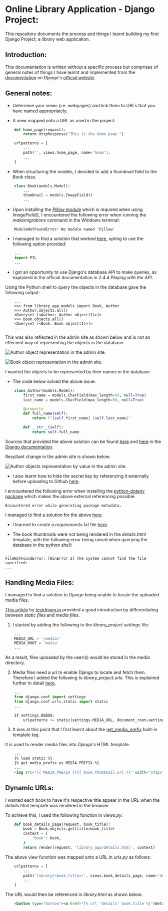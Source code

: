# Online Library Application - Django Project:
This repository documents the process and things I learnt building my first Django Project, a library web application.

## Introduction:
This documentation is written without a specific process but comprises of general notes of things I have learnt and implemented from the [documentation](https://docs.djangoproject.com/en/4.2/) on Django's [official website](https://www.djangoproject.com/).

## General notes:
- Determine your views (i.e. webpages) and link them to URLs that you have named appropriately.

- A view mapped onto a URL as used in the project:
```python
    def home_page(request):
        return HttpResponse("This is the Home page.")
```

```python
    urlpatterns = [
        ...
        path('', views.home_page, name='home'),
        ...
    ]
```

- When structuring the models, I decided to add a thumbnail field to the *Book* class.
```python
    class Book(models.Model):
        ...
        thumbnail = models.ImageField()
        ...
```
- Upon installing the [*Pillow module*](https://pillow.readthedocs.io/en/latest/) which is required when using *ImageField()*, I encountered the following error when running the *makemigrations* command in the Windows terminal:
```
    ModuleNotFoundError: No module named 'Pillow'
```
- I managed to find a solution that worked [here](https://stackoverflow.com/questions/23834663/pillow-installed-but-getting-no-module-named-pillow-when-importing), opting to use the following option provided:
```python
    ...
    import PIL
    ...
```

- I got an opportunity to use Django's database API to make queries, as explained in the official documentation in *2.4.4 Playing with the API*.

Using the Python shell to query the objects in the database gave the following output:
```
    ...
    >>> from library_app.models import Book, Author
    >>> Author.objects.all()
    <Queryset [<Author: Author object(1)>]>
    >>> Book.objects.all()
    <Queryset [<Book: Book object(1)>]>
    ...
```
This was also reflected in the admin site as shown below and is not an effecient way of representing the objects in the database.

![Author object representation in the admin site.](https://github.com/nadupoy/Library-Web-Application/blob/main/images_documentation/author_object.png?raw=true "Author object representation in the admin site.")

![Book object representation in the admin site.](https://github.com/nadupoy/Library-Web-Application/blob/main/images_documentation/book_object.png?raw=true "Book object representation in the admin site.")

I wanted the objects to be represented by their names in the database.

- The code below solved the above issue:
```python
    class Author(models.Model):
        first_name = models.CharField(max_length=50, null=True)
        last_name = models.CharField(max_length=50, null=True)

        @property
        def full_name(self):
            return f"{self.first_name} {self.last_name}"

        def __str__(self):
            return self.full_name
```
Sources that provided the above solution can be found [here](https://docs.djangoproject.com/en/4.2/topics/db/models/#model-methods) and [here](https://docs.djangoproject.com/en/4.2/ref/models/instances/#django.db.models.Model.__str__) in the [Django documentation](https://docs.djangoproject.com/en/4.2/).

Resultant change in the admin site is shown below:

![Author objects representation by value in the admin site.](https://github.com/nadupoy/Library-Web-Application/blob/main/images_documentation/author_object%2001.png?raw=true "Author objects representation by value in the admin site.")

- I also learnt how to hide the secret key by referencing it  externally before uploading to Github [here](https://dev.to/vladyslavnua/how-to-protect-your-django-secret-and-oauth-keys-53fl).

I encountered the following  error when installing the [python-dotenv package](https://pypi.org/project/python-dotenv/) which makes the above external referencing possible:

```
Encountered error while generating package metadata.
```
I managed to find a solution for the above [here](https://sebhastian.com/error-metadata-generation-failed/).

- I learned to create a *requirements.txt* file [here](https://www.w3schools.com/django/django_deploy_requirements.php).

- The book thumbnails were not being rendered in the *details.html* template, with the following error being raised when querying the database in the python shell:

```
...
FileNotFoundError: [WinError 2] The system cannot find the file specified:
...
```

## Handling Media Files:
I managed to find a solution to Django being unable to locate the uploaded media files.

[This article](https://testdriven.io/blog/django-static-files/) by [testdriven.io](https://testdriven.io/) provided a good introduction by differentiating between *static files* and *media files*.

1. I started by adding the following to the *library_project.settings* file:
```python
    ...
    MEDIA_URL = '/media/'
    MEDIA_ROOT = 'media'
    ...
```
As a result, files uploaded by the user(s) would be stored in the *media* directory.

2. Media files need a url to enable Django to locate and fetch them. Therefore I added the following to *library_project.urls*. This is explained further in detail [here](https://testdriven.io/blog/django-static-files/#media-files-in-development-mode).
```python
    ...
    from django.conf import settings
    from django.conf.urls.static import static
    ...

    if settings.DEBUG:
        urlpatterns += static(settings.MEDIA_URL, document_root=settings.MEDIA_ROOT)
```

3. It was at this point that I first learnt about the [get_media_prefix](https://docs.djangoproject.com/en/4.2/ref/templates/builtins/#get-media-prefix) built-in template tag.

It is used to render media files into Django's HTML template.
```html
    ...
    {% load static %}
    {% get_media_prefix as MEDIA_PREFIX %}
    ...
    <img src="{{ MEDIA_PREFIX }}{{ book.thumbnail.url }}" width="141px" height="225px" alt="Cover image of {{ book.title }} by {{ book.author }}">
```

## Dynamic URLs:
I wanted each book to have it's respective title appear in the URL when the *details.html* template was rendered in the browser.

To achieve this, I used the following function in *views.py*:

```python
    def book_details_page(request, book_title):
        book = Book.objects.get(title=book_title)
        context = {
            'book': book,
        }
        return render(request, 'library_app/details.html', context)
```

The above view function was mapped onto a URL in *urls.py* as follows:

```python
    urlpatterns = [
        ...
        path('library/<book_title>/', views.book_details_page, name='details')
        ...
    ]
```

The URL would then be referenced in *library.html* as shown below:

```HTML
    <button type="button"><a href="{% url 'details' book.title %}">Details</a></button>
```